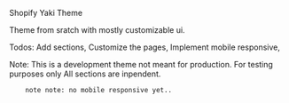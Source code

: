 Shopify Yaki Theme

Theme from sratch with mostly customizable ui.

Todos:
  Add sections,
  Customize the pages,
  Implement mobile responsive,


Note:   This is a development theme not meant for production.
        For testing purposes only
        All sections are inpendent.

        note note: no mobile responsive yet..
